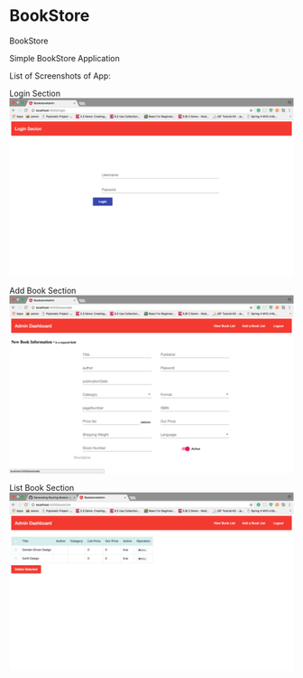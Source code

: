 # BookStore
BookStore

Simple BookStore Application


List of Screenshots of App:

Login Section
![](screenshots/login.png )

Add Book Section
![](screenshots/add-book.png)

List Book Section
![](screenshots/list-book.png)
